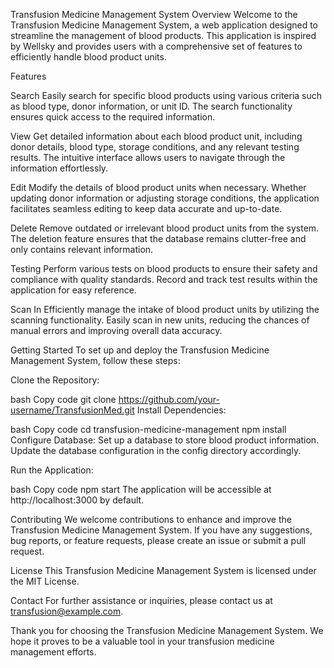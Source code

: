 Transfusion Medicine Management System
Overview
Welcome to the Transfusion Medicine Management System, a web application designed to streamline the management of blood products. This application is inspired by Wellsky and provides users with a comprehensive set of features to efficiently handle blood product units.

Features

Search
Easily search for specific blood products using various criteria such as blood type, donor information, or unit ID. The search functionality ensures quick access to the required information.

View
Get detailed information about each blood product unit, including donor details, blood type, storage conditions, and any relevant testing results. The intuitive interface allows users to navigate through the information effortlessly.

Edit
Modify the details of blood product units when necessary. Whether updating donor information or adjusting storage conditions, the application facilitates seamless editing to keep data accurate and up-to-date.

Delete
Remove outdated or irrelevant blood product units from the system. The deletion feature ensures that the database remains clutter-free and only contains relevant information.

Testing
Perform various tests on blood products to ensure their safety and compliance with quality standards. Record and track test results within the application for easy reference.

Scan In
Efficiently manage the intake of blood product units by utilizing the scanning functionality. Easily scan in new units, reducing the chances of manual errors and improving overall data accuracy.

Getting Started
To set up and deploy the Transfusion Medicine Management System, follow these steps:

Clone the Repository:

bash
Copy code
git clone https://github.com/your-username/TransfusionMed.git
Install Dependencies:

bash
Copy code
cd transfusion-medicine-management
npm install
Configure Database:
Set up a database to store blood product information. Update the database configuration in the config directory accordingly.

Run the Application:

bash
Copy code
npm start
The application will be accessible at http://localhost:3000 by default.

Contributing
We welcome contributions to enhance and improve the Transfusion Medicine Management System. If you have any suggestions, bug reports, or feature requests, please create an issue or submit a pull request.

License
This Transfusion Medicine Management System is licensed under the MIT License.

Contact
For further assistance or inquiries, please contact us at transfusion@example.com.

Thank you for choosing the Transfusion Medicine Management System. We hope it proves to be a valuable tool in your transfusion medicine management efforts.
